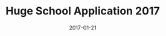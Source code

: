 ---
title: "Huge School Application 2017"
excerpt: "This is my application for the Huge Experience Design School 2017."
category: "YouTube"
date: 2017-01-21
link: https://www.youtube.com/watch?v=Lo8WQR-B89I
header:
  image: https://i.ytimg.com/vi/Lo8WQR-B89I/0.jpg?time=1489612144879
  teaser: https://i.ytimg.com/vi/Lo8WQR-B89I/0.jpg?time=1489612144879
---